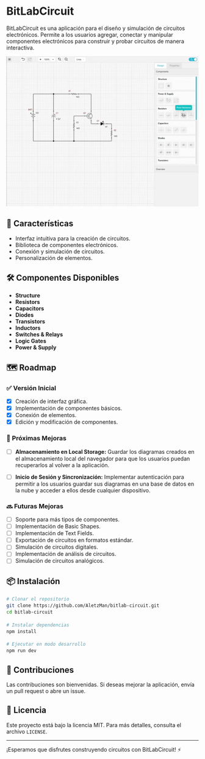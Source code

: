 # BitLabCircuit

BitLabCircuit es una aplicación para el diseño y simulación de circuitos electrónicos. Permite a los usuarios agregar, conectar y manipular componentes electrónicos para construir y probar circuitos de manera interactiva.

<img src="https://raw.githubusercontent.com/AletzMan/ImagesStorage/refs/heads/main/bitlab-circuit/ScreenshotPreview.webp"/>

## 🚀 Características

- Interfaz intuitiva para la creación de circuitos.
- Biblioteca de componentes electrónicos.
- Conexión y simulación de circuitos.
- Personalización de elementos.

## 🛠️ Componentes Disponibles

- **Structure**  
- **Resistors**  
- **Capacitors**  
- **Diodes**  
- **Transistors**  
- **Inductors**  
- **Switches & Relays**  
- **Logic Gates**  
- **Power & Supply**  

## 🗺️ Roadmap

### ✅ Versión Inicial
- [x] Creación de interfaz gráfica.
- [x] Implementación de componentes básicos.
- [x] Conexión de elementos.
- [x] Edición y modificación de componentes.

### 🚀 Próximas Mejoras
- [ ] **Almacenamiento en Local Storage:** Guardar los diagramas creados en el almacenamiento local del navegador para que los usuarios puedan recuperarlos al volver a la aplicación.
- [ ] **Inicio de Sesión y Sincronización:** Implementar autenticación para permitir a los usuarios guardar sus diagramas en una base de datos en la nube y acceder a ellos desde cualquier dispositivo.


### 🔜 Futuras Mejoras 
- [ ] Soporte para más tipos de componentes.
- [ ] Implementación de Basic Shapes.
- [ ] Implementación de Text Fields.
- [ ] Exportación de circuitos en formatos estándar.
- [ ] Simulación de circuitos digitales.
- [ ] Implementación de análisis de circuitos.
- [ ] Simulación de circuitos analógicos.

## 📦 Instalación
```bash
# Clonar el repositorio
git clone https://github.com/AletzMan/bitlab-circuit.git
cd bitlab-circuit

# Instalar dependencias
npm install

# Ejecutar en modo desarrollo
npm run dev
```

## 🤝 Contribuciones
Las contribuciones son bienvenidas. Si deseas mejorar la aplicación, envía un pull request o abre un issue.

## 📜 Licencia
Este proyecto está bajo la licencia MIT. Para más detalles, consulta el archivo `LICENSE`.

---

¡Esperamos que disfrutes construyendo circuitos con BitLabCircuit! ⚡
